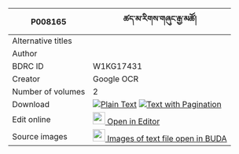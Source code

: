 |P008165|ཚད་མ་རིགས་གཞུང་རྒྱ་མཚོ། 
|---	   |---	
|Alternative titles  |
|Author| 
|BDRC ID  | W1KG17431
|Creator | Google OCR
|Number of volumes | 2
|Download | [![](https://img.icons8.com/color/20/000000/txt.png)Plain Text](https://github.com/ta4tsering/P008165/releases/download/v102/P008165_base.zip) [![](https://img.icons8.com/color/20/000000/txt.png)Text with Pagination](https://github.com/ta4tsering/P008165/releases/download/v102/P008165_hfml.zip)
|Edit online | [<img width="25" src="https://img.icons8.com/color/25/000000/edit-property.png"> Open in Editor](http://editor.openpecha.org/P008165)
|Source images | [<img width="25" src="https://library.bdrc.io/icons/BUDA-small.svg"> Images of text file open in BUDA](https://library.bdrc.io/show/bdr:W1KG17431)
